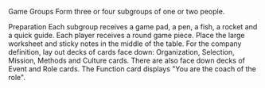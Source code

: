 Game Groups
Form three or four subgroups of one or two people.

Preparation
Each subgroup receives a game pad, a pen, a fish, a rocket and a quick guide. Each player receives a round game piece.
Place the large worksheet and sticky notes in the middle of the table. For the company definition, lay out decks of cards face down: Organization, Selection, Mission, Methods and Culture cards. There are also face down decks of Event and Role cards. The Function card displays "You are the coach of the role".
